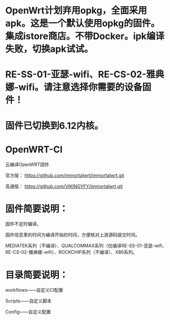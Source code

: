 # OpenWrt计划弃用opkg，全面采用apk。这是一个默认使用opkg的固件。集成istore商店。不带Docker。ipk编译失败，切换apk试试。
# RE-SS-01-亚瑟-wifi、RE-CS-02-雅典娜-wifi。请注意选择你需要的设备固件！
# 固件已切换到6.12内核。
# OpenWRT-CI
云编译OpenWRT固件

官方版：
https://github.com/immortalwrt/immortalwrt.git

高通版：
https://github.com/VIKINGYFY/immortalwrt.git

# 固件简要说明：

固件不定时编译。

固件信息里的时间为编译开始的时间，方便核对上游源码提交时间。

MEDIATEK系列（不编译）、QUALCOMMAX系列（仅编译RE-SS-01-亚瑟-wifi、RE-CS-02-雅典娜-wifi）、ROCKCHIP系列（不编译）、X86系列。

# 目录简要说明：

workflows——自定义CI配置

Scripts——自定义脚本

Config——自定义配置
